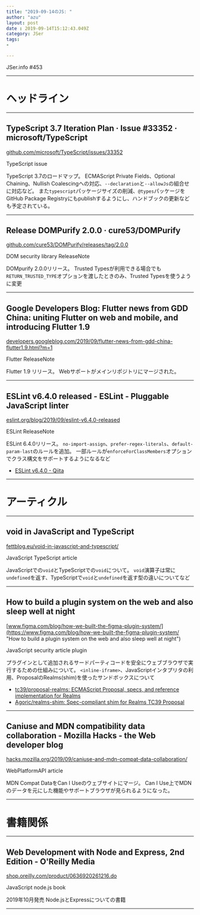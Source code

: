 ```yaml
---
title: "2019-09-14のJS: "
author: "azu"
layout: post
date : 2019-09-14T15:12:43.049Z
category: JSer
tags:
-

---
```


JSer.info #453

----

<h1 class="site-genre">ヘッドライン</h1>

----

## TypeScript 3.7 Iteration Plan · Issue #33352 · microsoft/TypeScript
[github.com/microsoft/TypeScript/issues/33352](https://github.com/microsoft/TypeScript/issues/33352 "TypeScript 3.7 Iteration Plan · Issue #33352 · microsoft/TypeScript")
<p class="jser-tags jser-tag-icon"><span class="jser-tag">TypeScript</span> <span class="jser-tag">issue</span></p>

TypeScript 3.7のロードマップ。
ECMAScript Private Fields、Optional Chaining、Nullish Coalescingへの対応、`--declaration`と`--allowJs`の組合せに対応など。
また`typescript`パッケージサイズの削減、`@types`パッケージをGitHub Package Registryにもpublishするようにし、ハンドブックの更新なども予定されている。


----

## Release DOMPurify 2.0.0 · cure53/DOMPurify
[github.com/cure53/DOMPurify/releases/tag/2.0.0](https://github.com/cure53/DOMPurify/releases/tag/2.0.0 "Release DOMPurify 2.0.0 · cure53/DOMPurify")
<p class="jser-tags jser-tag-icon"><span class="jser-tag">DOM</span> <span class="jser-tag">security</span> <span class="jser-tag">library</span> <span class="jser-tag">ReleaseNote</span></p>

DOMpurify 2.0.0リリース。
Trusted Typesが利用できる場合でも`RETURN_TRUSTED_TYPE`オプションを渡したときのみ、Trusted Typesを使うように変更


----

## Google Developers Blog: Flutter news from GDD China: uniting Flutter on web and mobile, and introducing Flutter 1.9
[developers.googleblog.com/2019/09/flutter-news-from-gdd-china-flutter1.9.html?m&#x3D;1](https://developers.googleblog.com/2019/09/flutter-news-from-gdd-china-flutter1.9.html?m=1 "Google Developers Blog: Flutter news from GDD China: uniting Flutter on web and mobile, and introducing Flutter 1.9")
<p class="jser-tags jser-tag-icon"><span class="jser-tag">Flutter</span> <span class="jser-tag">ReleaseNote</span></p>

Flutter 1.9 リリース。
Webサポートがメインリポジトリにマージされた。


----

## ESLint v6.4.0 released - ESLint - Pluggable JavaScript linter
[eslint.org/blog/2019/09/eslint-v6.4.0-released](https://eslint.org/blog/2019/09/eslint-v6.4.0-released "ESLint v6.4.0 released - ESLint - Pluggable JavaScript linter")
<p class="jser-tags jser-tag-icon"><span class="jser-tag">ESLint</span> <span class="jser-tag">ReleaseNote</span></p>

ESLint 6.4.0リリース。
`no-import-assign`、`prefer-regex-literals`、`default-param-last`のルールを追加。
一部ルールが`enforceForClassMembers`オプションでクラス構文をサポートするようになるなど

- [ESLint v6.4.0 - Qiita](https://github.com/eslint/eslint/pull/12192 "ESLint v6.4.0 - Qiita")

----
<h1 class="site-genre">アーティクル</h1>

----

## void in JavaScript and TypeScript
[fettblog.eu/void-in-javascript-and-typescript/](https://fettblog.eu/void-in-javascript-and-typescript/ "void in JavaScript and TypeScript")
<p class="jser-tags jser-tag-icon"><span class="jser-tag">JavaScript</span> <span class="jser-tag">TypeScript</span> <span class="jser-tag">article</span></p>

JavaScriptでの`void`とTypeScriptでの`void`について。
`void`演算子は常に`undefined`を返す、TypeScriptで`void`と`undefined`を返す型の違いについてなど


----

## How to build a plugin system on the web and also sleep well at night
[www.figma.com/blog/how-we-built-the-figma-plugin-system/](https://www.figma.com/blog/how-we-built-the-figma-plugin-system/ "How to build a plugin system on the web and also sleep well at night")
<p class="jser-tags jser-tag-icon"><span class="jser-tag">JavaScript</span> <span class="jser-tag">security</span> <span class="jser-tag">article</span> <span class="jser-tag">plugin</span></p>

プラグインとして追加されるサードパーティコードを安全にウェブブラウザで実行するための仕組みについて。
`<inline-iframe>`、JavaScriptインタプリタの利用、ProposalのRealms(shim)を使ったサンドボックスについて

- [tc39/proposal-realms: ECMAScript Proposal, specs, and reference implementation for Realms](https://github.com/tc39/proposal-realms "tc39/proposal-realms: ECMAScript Proposal, specs, and reference implementation for Realms")
- [Agoric/realms-shim: Spec-compliant shim for Realms TC39 Proposal](https://github.com/Agoric/realms-shim "Agoric/realms-shim: Spec-compliant shim for Realms TC39 Proposal")

----

## Caniuse and MDN compatibility data collaboration - Mozilla Hacks - the Web developer blog
[hacks.mozilla.org/2019/09/caniuse-and-mdn-compat-data-collaboration/](https://hacks.mozilla.org/2019/09/caniuse-and-mdn-compat-data-collaboration/ "Caniuse and MDN compatibility data collaboration - Mozilla Hacks - the Web developer blog")
<p class="jser-tags jser-tag-icon"><span class="jser-tag">WebPlatformAPI</span> <span class="jser-tag">article</span></p>

MDN Compat DataをCan I Useのウェブサイトにマージ。
Can I Use上でMDNのデータを元にした機能やサポートブラウザが見られるようになった。


----
<h1 class="site-genre">書籍関係</h1>

----

## Web Development with Node and Express, 2nd Edition - O'Reilly Media
[shop.oreilly.com/product/0636920261216.do](http://shop.oreilly.com/product/0636920261216.do "Web Development with Node and Express, 2nd Edition - O'Reilly Media")
<p class="jser-tags jser-tag-icon"><span class="jser-tag">JavaScript</span> <span class="jser-tag">node.js</span> <span class="jser-tag">book</span></p>

2019年10月発売
Node.jsとExpressについての書籍


----
